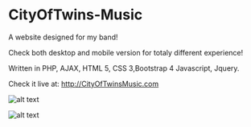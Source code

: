 # CityOfTwins-Music
A website designed for my band!

Check both desktop and mobile version for totaly different experience!

Written in PHP, AJAX, HTML 5, CSS 3,Bootstrap 4 Javascript, Jquery.


Check it live at: http://CityOfTwinsMusic.com


![alt text](https://raw.githubusercontent.com/GabrielMandler/CityOfTwins-Music/master/12.png?raw=true)

![alt text](https://raw.githubusercontent.com/GabrielMandler/CityOfTwins-Music/master/44.png?raw=true)
